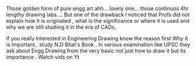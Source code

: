 Those golden form of pure engg art ahh... lovely one...  those continuos 4hr lengthy drawing labs....  But one of the drawback I noticed that Profs did not explain how it is originated , what is the significance or where it is used and why we are still studiing it in the era of CADs. 

If you really Interested in Engineering Drawing know the reason first Why It is important.. study N.D Bhat's Book . In various examination like UPSC they ask about Engg Drawing from the very basic not just how to draw it but its importance . Watch vids on Yt
